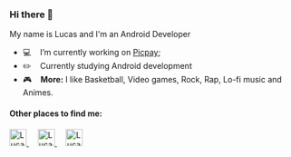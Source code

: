 ### Hi there 👋

My name is Lucas and I'm an Android Developer

- :computer:  &nbsp;&nbsp; I’m currently working on [Picpay](https://www.picpay.com/site);
- :pencil2:  &nbsp;&nbsp; Currently studying Android development
- :video_game: &nbsp;&nbsp; <b>More:</b> I like Basketball, Video games, Rock, Rap, Lo-fi music and Animes.


#### Other places to find me:
<p>
	<a href="https://www.linkedin.com/in/lucas-onofre/" title="Lucas Onofre - LinkedIn" target="_blank">
		<img alt="Lucas Onofre - LinkedIn" src="https://user-images.githubusercontent.com/3269950/87224345-ee420b00-c35a-11ea-89cd-215268e9e4bd.png" height="30" />
	</a>
	&nbsp; &nbsp;
	<a href="https://twitter.com/LucaasOnofre" title="Lucas Onofre - Twitter" target="_blank">
		<img alt="Lucas Onofre - Twitter" src="https://user-images.githubusercontent.com/3269950/87224359-fac66380-c35a-11ea-8a66-d088205525f4.png" height="30" />
	<a/>
	&nbsp; &nbsp;
	<a href="https://www.instagram.com/lucasonofre21/" title="Lucas Onofre - Instagram" target="_blank">
		<img alt="Lucas Onofre - Instagram" src="https://cdn.jsdelivr.net/npm/simple-icons@3.0.1/icons/instagram.svg" height="30" />
	<a/>
</p>
